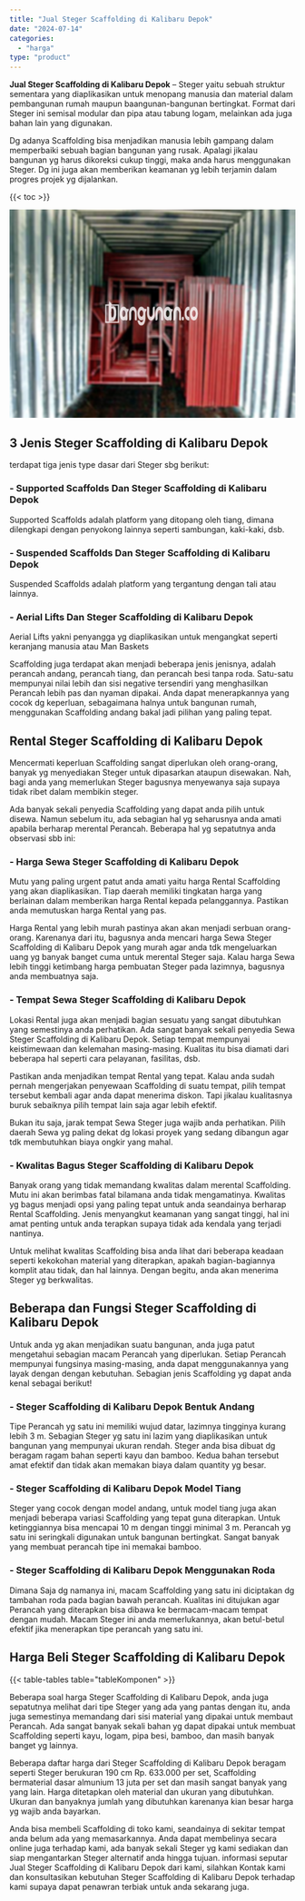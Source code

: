 ```yaml
---
title: "Jual Steger Scaffolding di Kalibaru Depok"
date: "2024-07-14"
categories: 
  - "harga"
type: "product"
---
```


**Jual Steger Scaffolding di Kalibaru Depok** – Steger yaitu sebuah struktur sementara yang diaplikasikan untuk menopang manusia dan material dalam pembangunan rumah maupun baangunan-bangunan bertingkat. Format dari Steger ini semisal modular dan pipa atau tabung logam, melainkan ada juga bahan lain yang digunakan.

Dg adanya Scaffolding bisa menjadikan manusia lebih gampang dalam memperbaiki sebuah bagian bangunan yang rusak. Apalagi jikalau bangunan yg harus dikoreksi cukup tinggi, maka anda harus menggunakan Steger. Dg ini juga akan memberikan keamanan yg lebih terjamin dalam progres projek yg dijalankan.

{{< toc >}}

![Jual Steger Scaffolding di Kalibaru Depok](/images/sewa-scaffolding-steger-15.png)

## 3 Jenis Steger Scaffolding di Kalibaru Depok

terdapat tiga jenis type dasar dari Steger sbg berikut:

### \- Supported Scaffolds Dan Steger Scaffolding di Kalibaru Depok

Supported Scaffolds adalah platform yang ditopang oleh tiang, dimana dilengkapi dengan penyokong lainnya seperti sambungan, kaki-kaki, dsb.

### \- Suspended Scaffolds Dan Steger Scaffolding di Kalibaru Depok

Suspended Scaffolds adalah platform yang tergantung dengan tali atau lainnya.

### \- Aerial Lifts Dan Steger Scaffolding di Kalibaru Depok

Aerial Lifts yakni penyangga yg diaplikasikan untuk mengangkat seperti keranjang manusia atau Man Baskets

Scaffolding juga terdapat akan menjadi beberapa jenis jenisnya, adalah perancah andang, perancah tiang, dan perancah besi tanpa roda. Satu-satu mempunyai nilai lebih dan sisi negative tersendiri yang menghasilkan Perancah lebih pas dan nyaman dipakai. Anda dapat menerapkannya yang cocok dg keperluan, sebagaimana halnya untuk bangunan rumah, menggunakan Scaffolding andang bakal jadi pilihan yang paling tepat.

## Rental Steger Scaffolding di Kalibaru Depok

Mencermati keperluan Scaffolding sangat diperlukan oleh orang-orang, banyak yg menyediakan Steger untuk dipasarkan ataupun disewakan. Nah, bagi anda yang memerlukan Steger bagusnya menyewanya saja supaya tidak ribet dalam membikin steger.

Ada banyak sekali penyedia Scaffolding yang dapat anda pilih untuk disewa. Namun sebelum itu, ada sebagian hal yg seharusnya anda amati apabila berharap merental Perancah. Beberapa hal yg sepatutnya anda observasi sbb ini:

### \- Harga Sewa Steger Scaffolding di Kalibaru Depok

Mutu yang paling urgent patut anda amati yaitu harga Rental Scaffolding yang akan diaplikasikan. Tiap daerah memiliki tingkatan harga yang berlainan dalam memberikan harga Rental kepada pelanggannya. Pastikan anda memutuskan harga Rental yang pas.

Harga Rental yang lebih murah pastinya akan akan menjadi serbuan orang-orang. Karenanya dari itu, bagusnya anda mencari harga Sewa Steger Scaffolding di Kalibaru Depok yang murah agar anda tdk mengeluarkan uang yg banyak banget cuma untuk merental Steger saja. Kalau harga Sewa lebih tinggi ketimbang harga pembuatan Steger pada lazimnya, bagusnya anda membuatnya saja.

### \- Tempat Sewa Steger Scaffolding di Kalibaru Depok

Lokasi Rental juga akan menjadi bagian sesuatu yang sangat dibutuhkan yang semestinya anda perhatikan. Ada sangat banyak sekali penyedia Sewa Steger Scaffolding di Kalibaru Depok. Setiap tempat mempunyai keistimewaan dan kelemahan masing-masing. Kualitas itu bisa diamati dari beberapa hal seperti cara pelayanan, fasilitas, dsb.

Pastikan anda menjadikan tempat Rental yang tepat. Kalau anda sudah pernah mengerjakan penyewaan Scaffolding di suatu tempat, pilih tempat tersebut kembali agar anda dapat menerima diskon. Tapi jikalau kualitasnya buruk sebaiknya pilih tempat lain saja agar lebih efektif.

Bukan itu saja, jarak tempat Sewa Steger juga wajib anda perhatikan. Pilih daerah Sewa yg paling dekat dg lokasi proyek yang sedang dibangun agar tdk membutuhkan biaya ongkir yang mahal.

### \- Kwalitas Bagus Steger Scaffolding di Kalibaru Depok

Banyak orang yang tidak memandang kwalitas dalam merental Scaffolding. Mutu ini akan berimbas fatal bilamana anda tidak mengamatinya. Kwalitas yg bagus menjadi opsi yang paling tepat untuk anda seandainya berharap Rental Scaffolding. Jenis menyangkut keamanan yang sangat tinggi, hal ini amat penting untuk anda terapkan supaya tidak ada kendala yang terjadi nantinya.

Untuk melihat kwalitas Scaffolding bisa anda lihat dari beberapa keadaan seperti kekokohan material yang diterapkan, apakah bagian-bagiannya komplit atau tidak, dan hal lainnya. Dengan begitu, anda akan menerima Steger yg berkwalitas.

## Beberapa dan Fungsi Steger Scaffolding di Kalibaru Depok

Untuk anda yg akan menjadikan suatu bangunan, anda juga patut mengetahui sebagian macam Perancah yang diperlukan. Setiap Perancah mempunyai fungsinya masing-masing, anda dapat menggunakannya yang layak dengan dengan kebutuhan. Sebagian jenis Scaffolding yg dapat anda kenal sebagai berikut!

### \- Steger Scaffolding di Kalibaru Depok Bentuk Andang

Tipe Perancah yg satu ini memiliki wujud datar, lazimnya tingginya kurang lebih 3 m. Sebagian Steger yg satu ini lazim yang diaplikasikan untuk bangunan yang mempunyai ukuran rendah. Steger anda bisa dibuat dg beragam ragam bahan seperti kayu dan bamboo. Kedua bahan tersebut amat efektif dan tidak akan memakan biaya dalam quantity yg besar.

### \- Steger Scaffolding di Kalibaru Depok Model Tiang

Steger yang cocok dengan model andang, untuk model tiang juga akan menjadi beberapa variasi Scaffolding yang tepat guna diterapkan. Untuk ketinggiannya bisa mencapai 10 m dengan tinggi minimal 3 m. Perancah yg satu ini seringkali digunakan untuk bangunan bertingkat. Sangat banyak yang membuat perancah tipe ini memakai bamboo.

### \- Steger Scaffolding di Kalibaru Depok Menggunakan Roda

Dimana Saja dg namanya ini, macam Scaffolding yang satu ini diciptakan dg tambahan roda pada bagian bawah perancah. Kualitas ini ditujukan agar Perancah yang diterapkan bisa dibawa ke bermacam-macam tempat dengan mudah. Macam Steger ini anda memerlukannya, akan betul-betul efektif jika menerapkan tipe perancah yang satu ini.

## Harga Beli Steger Scaffolding di Kalibaru Depok

{{< table-tables table="tableKomponen" >}}

Beberapa soal harga Steger Scaffolding di Kalibaru Depok, anda juga sepatutnya melihat dari tipe Steger yang ada yang pantas dengan itu, anda juga semestinya memandang dari sisi material yang dipakai untuk membaut Perancah. Ada sangat banyak sekali bahan yg dapat dipakai untuk membuat Scaffolding seperti kayu, logam, pipa besi, bamboo, dan masih banyak banget yg lainnya.

Beberapa daftar harga dari Steger Scaffolding di Kalibaru Depok beragam seperti Steger berukuran 190 cm Rp. 633.000 per set, Scaffolding bermaterial dasar almunium 13 juta per set dan masih sangat banyak yang yang lain. Harga ditetapkan oleh material dan ukuran yang dibutuhkan. Ukuran dan banyaknya jumlah yang dibutuhkan karenanya kian besar harga yg wajib anda bayarkan.

Anda bisa membeli Scaffolding di toko kami, seandainya di sekitar tempat anda belum ada yang memasarkannya. Anda dapat membelinya secara online juga terhadap kami, ada banyak sekali Steger yg kami sediakan dan siap mengantarkan Steger alternatif anda hingga tujuan. informasi seputar Jual Steger Scaffolding di Kalibaru Depok dari kami, silahkan Kontak kami dan konsultasikan kebutuhan Steger Scaffolding di Kalibaru Depok terhadap kami supaya dapat penawran terbiak untuk anda sekarang juga.

